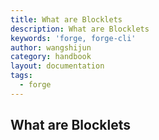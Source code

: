 ```yaml
---
title: What are Blocklets
description: What are Blocklets
keywords: 'forge, forge-cli'
author: wangshijun
category: handbook
layout: documentation
tags:
  - forge
---
```


## What are Blocklets
